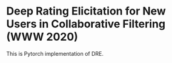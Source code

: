 # Deep Rating Elicitation for New Users in Collaborative Filtering (WWW 2020)

This is Pytorch implementation of DRE.
